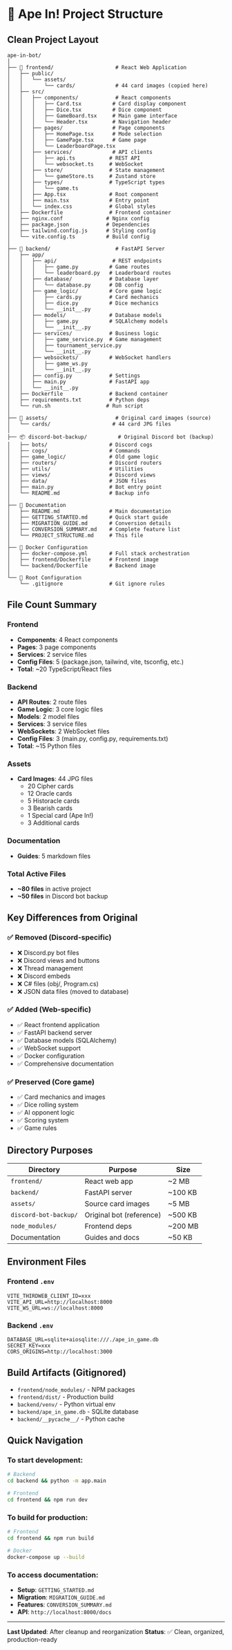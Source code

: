 # 📁 Ape In! Project Structure

## Clean Project Layout

```
ape-in-bot/
│
├── 📱 frontend/                    # React Web Application
│   ├── public/
│   │   └── assets/
│   │       └── cards/             # 44 card images (copied here)
│   ├── src/
│   │   ├── components/            # React components
│   │   │   ├── Card.tsx          # Card display component
│   │   │   ├── Dice.tsx          # Dice component
│   │   │   ├── GameBoard.tsx     # Main game interface
│   │   │   └── Header.tsx        # Navigation header
│   │   ├── pages/                # Page components
│   │   │   ├── HomePage.tsx      # Mode selection
│   │   │   ├── GamePage.tsx      # Game page
│   │   │   └── LeaderboardPage.tsx
│   │   ├── services/             # API clients
│   │   │   ├── api.ts           # REST API
│   │   │   └── websocket.ts     # WebSocket
│   │   ├── store/               # State management
│   │   │   └── gameStore.ts     # Zustand store
│   │   ├── types/               # TypeScript types
│   │   │   └── game.ts
│   │   ├── App.tsx              # Root component
│   │   ├── main.tsx             # Entry point
│   │   └── index.css            # Global styles
│   ├── Dockerfile               # Frontend container
│   ├── nginx.conf              # Nginx config
│   ├── package.json            # Dependencies
│   ├── tailwind.config.js      # Styling config
│   └── vite.config.ts          # Build config
│
├── 🔧 backend/                     # FastAPI Server
│   ├── app/
│   │   ├── api/                  # REST endpoints
│   │   │   ├── game.py          # Game routes
│   │   │   └── leaderboard.py   # Leaderboard routes
│   │   ├── database/            # Database layer
│   │   │   └── database.py      # DB config
│   │   ├── game_logic/          # Core game logic
│   │   │   ├── cards.py         # Card mechanics
│   │   │   ├── dice.py          # Dice mechanics
│   │   │   └── __init__.py
│   │   ├── models/              # Database models
│   │   │   ├── game.py          # SQLAlchemy models
│   │   │   └── __init__.py
│   │   ├── services/            # Business logic
│   │   │   ├── game_service.py  # Game management
│   │   │   ├── tournament_service.py
│   │   │   └── __init__.py
│   │   ├── websockets/          # WebSocket handlers
│   │   │   ├── game_ws.py
│   │   │   └── __init__.py
│   │   ├── config.py            # Settings
│   │   ├── main.py              # FastAPI app
│   │   └── __init__.py
│   ├── Dockerfile               # Backend container
│   ├── requirements.txt         # Python deps
│   └── run.sh                  # Run script
│
├── 🎴 assets/                      # Original card images (source)
│   └── cards/                    # 44 card JPG files
│
├── 📦 discord-bot-backup/          # Original Discord bot (backup)
│   ├── bots/                    # Discord cogs
│   ├── cogs/                    # Commands
│   ├── game_logic/              # Old game logic
│   ├── routers/                 # Discord routers
│   ├── utils/                   # Utilities
│   ├── views/                   # Discord views
│   ├── data/                    # JSON files
│   ├── main.py                  # Bot entry point
│   └── README.md                # Backup info
│
├── 📄 Documentation
│   ├── README.md                # Main documentation
│   ├── GETTING_STARTED.md       # Quick start guide
│   ├── MIGRATION_GUIDE.md       # Conversion details
│   ├── CONVERSION_SUMMARY.md    # Complete feature list
│   └── PROJECT_STRUCTURE.md     # This file
│
├── 🐳 Docker Configuration
│   ├── docker-compose.yml       # Full stack orchestration
│   ├── frontend/Dockerfile      # Frontend image
│   └── backend/Dockerfile       # Backend image
│
└── 🔧 Root Configuration
    └── .gitignore               # Git ignore rules

```

## File Count Summary

### Frontend
- **Components**: 4 React components
- **Pages**: 3 page components
- **Services**: 2 service files
- **Config Files**: 5 (package.json, tailwind, vite, tsconfig, etc.)
- **Total**: ~20 TypeScript/React files

### Backend
- **API Routes**: 2 route files
- **Game Logic**: 3 core logic files
- **Models**: 2 model files
- **Services**: 3 service files
- **WebSockets**: 2 WebSocket files
- **Config Files**: 3 (main.py, config.py, requirements.txt)
- **Total**: ~15 Python files

### Assets
- **Card Images**: 44 JPG files
  - 20 Cipher cards
  - 12 Oracle cards
  - 5 Historacle cards
  - 3 Bearish cards
  - 1 Special card (Ape In!)
  - 3 Additional cards

### Documentation
- **Guides**: 5 markdown files

### Total Active Files
- **~80 files** in active project
- **~50 files** in Discord bot backup

## Key Differences from Original

### ✅ Removed (Discord-specific)
- ❌ Discord.py bot files
- ❌ Discord views and buttons
- ❌ Thread management
- ❌ Discord embeds
- ❌ C# files (obj/, Program.cs)
- ❌ JSON data files (moved to database)

### ✅ Added (Web-specific)
- ✅ React frontend application
- ✅ FastAPI backend server
- ✅ Database models (SQLAlchemy)
- ✅ WebSocket support
- ✅ Docker configuration
- ✅ Comprehensive documentation

### ✅ Preserved (Core game)
- ✅ Card mechanics and images
- ✅ Dice rolling system
- ✅ AI opponent logic
- ✅ Scoring system
- ✅ Game rules

## Directory Purposes

| Directory | Purpose | Size |
|-----------|---------|------|
| `frontend/` | React web app | ~2 MB |
| `backend/` | FastAPI server | ~100 KB |
| `assets/` | Source card images | ~5 MB |
| `discord-bot-backup/` | Original bot (reference) | ~500 KB |
| `node_modules/` | Frontend deps | ~200 MB |
| Documentation | Guides and docs | ~50 KB |

## Environment Files

### Frontend `.env`
```
VITE_THIRDWEB_CLIENT_ID=xxx
VITE_API_URL=http://localhost:8000
VITE_WS_URL=ws://localhost:8000
```

### Backend `.env`
```
DATABASE_URL=sqlite+aiosqlite:///./ape_in_game.db
SECRET_KEY=xxx
CORS_ORIGINS=http://localhost:3000
```

## Build Artifacts (Gitignored)

- `frontend/node_modules/` - NPM packages
- `frontend/dist/` - Production build
- `backend/venv/` - Python virtual env
- `backend/ape_in_game.db` - SQLite database
- `backend/__pycache__/` - Python cache

## Quick Navigation

### To start development:
```bash
# Backend
cd backend && python -m app.main

# Frontend
cd frontend && npm run dev
```

### To build for production:
```bash
# Frontend
cd frontend && npm run build

# Docker
docker-compose up --build
```

### To access documentation:
- **Setup**: `GETTING_STARTED.md`
- **Migration**: `MIGRATION_GUIDE.md`
- **Features**: `CONVERSION_SUMMARY.md`
- **API**: `http://localhost:8000/docs`

---

**Last Updated**: After cleanup and reorganization
**Status**: ✅ Clean, organized, production-ready




